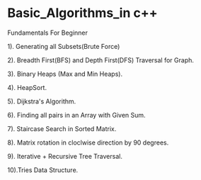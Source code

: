 # Basic_Algorithms_in c++
Fundamentals For Beginner

1). Generating all Subsets(Brute Force)

2). Breadth First(BFS) and Depth First(DFS) Traversal for Graph.

3). Binary Heaps (Max and Min Heaps).

4). HeapSort.

5). Dijkstra's Algorithm.

6). Finding all pairs in an Array with Given Sum.

7). Staircase Search in Sorted Matrix. 

8). Matrix rotation in cloclwise direction by 90 degrees.

9). Iterative + Recursive Tree Traversal.

10).Tries Data Structure.
